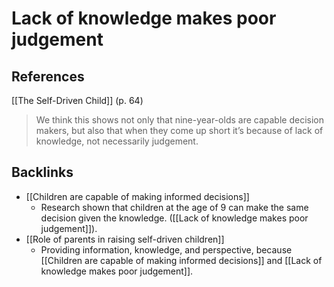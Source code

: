 # Lack of knowledge makes poor judgement

## References
[[The Self-Driven Child]] (p. 64)
> We think this shows not only that nine-year-olds are capable decision makers, but also that when they come up short it’s because of lack of knowledge, not necessarily judgement.

## Backlinks
* [[Children are capable of making informed decisions]]
	* Research shown that children at the age of 9 can make the same decision given the knowledge. ([[Lack of knowledge makes poor judgement]]).
* [[Role of parents in raising self-driven children]]
	* Providing information, knowledge, and perspective, because [[Children are capable of making informed decisions]] and [[Lack of knowledge makes poor judgement]].

<!-- #evergreen -->

<!-- {BearID:EDEF1F6E-3D25-4A10-80DF-47CAE22FF903-41464-000055005BCF45FE} -->
